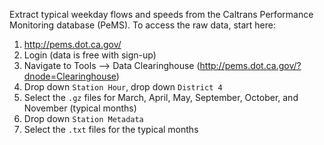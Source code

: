 Extract typical weekday flows and speeds from the Caltrans Performance Monitoring database (PeMS).  To access the raw data, start here:
1. http://pems.dot.ca.gov/
2. Login (data is free with sign-up)
3. Navigate to Tools --> Data Clearinghouse (http://pems.dot.ca.gov/?dnode=Clearinghouse)
4. Drop down `Station Hour`, drop down `District 4`
5. Select the `.gz` files for March, April, May, September, October, and November (typical months)
6. Drop down `Station Metadata`
7. Select the `.txt`  files for the typical months
